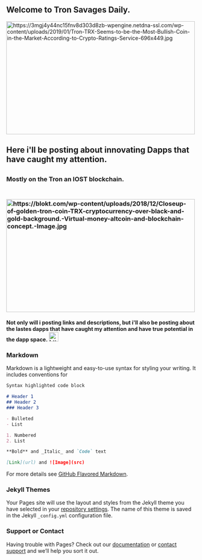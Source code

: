 ## Welcome to Tron Savages Daily.

<img src="https://3mgj4y44nc15fnv8d303d8zb-wpengine.netdna-ssl.com/wp-content/uploads/2019/01/Tron-TRX-Seems-to-be-the-Most-Bullish-Coin-in-the-Market-According-to-Crypto-Ratings-Service-696x449.jpg" alt="https://3mgj4y44nc15fnv8d303d8zb-wpengine.netdna-ssl.com/wp-content/uploads/2019/01/Tron-TRX-Seems-to-be-the-Most-Bullish-Coin-in-the-Market-According-to-Crypto-Ratings-Service-696x449.jpg" height="300" width="500"><h2>Here i'll be posting about innovating Dapps that have caught my attention.<h2>
<h3>Mostly on the Tron an IOST blockchain.<h3>
<br>
<img src="https://blokt.com/wp-content/uploads/2018/12/Closeup-of-golden-tron-coin-TRX-cryptocurrency-over-black-and-gold-background.-Virtual-money-altcoin-and-blockchain-concept.-Image.jpg" alt="https://blokt.com/wp-content/uploads/2018/12/Closeup-of-golden-tron-coin-TRX-cryptocurrency-over-black-and-gold-background.-Virtual-money-altcoin-and-blockchain-concept.-Image.jpg" height="300" width="500">
<h4>Not only will i posting links and descriptions, but i'll also be posting about the lastes dapps that have caught my attention and have true potential in the dapp space.


<a href="default.asp">
  <img src="https://blokt.com/wp-content/uploads/2018/12/Closeup-of-golden-tron-coin-TRX-cryptocurrency-over-black-and-gold-background.-Virtual-money-altcoin-and-blockchain-concept.-Image.jpg" alt="https://bankroll.network/?ref=TYdBzon3an6twG6PLrm2Hz1dtrgr3uGMNV" style="width:25;height:25;border:0;">
</a>

### Markdown

Markdown is a lightweight and easy-to-use syntax for styling your writing. It includes conventions for

```markdown
Syntax highlighted code block

# Header 1
## Header 2
### Header 3

- Bulleted
- List

1. Numbered
2. List

**Bold** and _Italic_ and `Code` text

[Link](url) and ![Image](src)
```

For more details see [GitHub Flavored Markdown](https://guides.github.com/features/mastering-markdown/).

### Jekyll Themes

Your Pages site will use the layout and styles from the Jekyll theme you have selected in your [repository settings](https://github.com/agrade420/Tron-Ryhorn/settings). The name of this theme is saved in the Jekyll `_config.yml` configuration file.

### Support or Contact

Having trouble with Pages? Check out our [documentation](https://help.github.com/categories/github-pages-basics/) or [contact support](https://github.com/contact) and we’ll help you sort it out.
